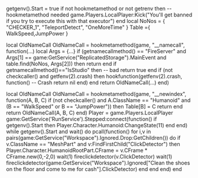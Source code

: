 getgenv().Start = true
if not hookmetamethod or not getrenv then -- hookmetamethod needed
    game.Players.LocalPlayer:Kick("You'll get banned if you try to execute this with that executor")
end
local NoNos = {
    "CHECKER_1",
    "TeleportDetect",
    "OneMoreTime"
}
Table ={
WalkSpeed,JumpPower
}
 
local OldNameCall
OldNameCall = hookmetamethod(game, "__namecall", function(...)
    local Args = {...}
    if (getnamecallmethod() == "FireServer" and Args[1] == game:GetService("ReplicatedStorage").MainEvent and table.find(NoNos, Args[2])) then
        return
    end
     if getnamecallmethod()=="IsStudio"  then -- bad
        return true
    end
    if (not checkcaller() and getfenv(2).crash) then
        hookfunction(getfenv(2).crash, function() -- Crash
            return nil
        end)
    end
    return OldNameCall(...)
end)
 
local OldNameCall
OldNameCall = hookmetamethod(game, "__newindex", function(A, B, C)
    if (not checkcaller() and A.ClassName == "Humanoid" and (B == "WalkSpeed" or B == "JumpPower")) then
        Table[B] = C
        return
    end
    return OldNameCall(A, B, C)
end)
Player = game.Players.LocalPlayer
game:GetService('RunService').Stepped:connect(function()
if getgenv().Start then
Player.Character.Humanoid:ChangeState(11)
end
end)
while getgenv().Start and wait() do
pcall(function()
for i,v in pairs(game:GetService("Workspace").Ignored.Drop:GetChildren()) do
if v.ClassName == "MeshPart" and v:FindFirstChild("ClickDetector") then
Player.Character.HumanoidRootPart.CFrame = v.CFrame * CFrame.new(0,-2,0)
wait(1)
fireclickdetector(v.ClickDetector)
wait(1)
fireclickdetector(game:GetService("Workspace").Ignored["Clean the shoes on the floor and come to me for cash"].ClickDetector)
end 
end 
end)
end 
